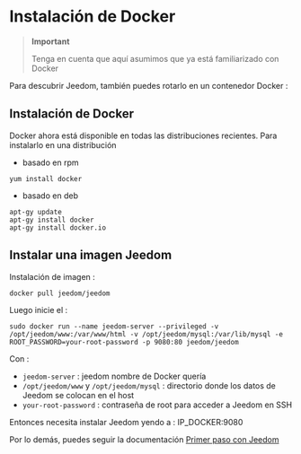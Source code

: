 # Instalación de Docker

> **Important**
>
> Tenga en cuenta que aquí asumimos que ya está familiarizado con Docker

Para descubrir Jeedom, también puedes rotarlo en un contenedor Docker :

## Instalación de Docker

Docker ahora está disponible en todas las distribuciones recientes.
Para instalarlo en una distribución

-   basado en rpm

````
yum install docker
````

-   basado en deb

````
apt-gy update
apt-gy install docker
apt-gy install docker.io
````

## Instalar una imagen Jeedom

Instalación de imagen :

``docker pull jeedom/jeedom``

Luego inicie el :

``sudo docker run --name jeedom-server --privileged -v /opt/jeedom/www:/var/www/html -v /opt/jeedom/mysql:/var/lib/mysql -e ROOT_PASSWORD=your-root-password -p 9080:80 jeedom/jeedom``

Con :

-   ``jeedom-server`` : jeedom nombre de Docker quería
-   ``/opt/jeedom/www`` y ``/opt/jeedom/mysql`` : directorio donde los datos de Jeedom se colocan en el host
-   ``your-root-password`` : contraseña de root para acceder a Jeedom en SSH

Entonces necesita instalar Jeedom yendo a : IP\_DOCKER:9080

Por lo demás, puedes seguir la documentación [Primer paso con Jeedom](https://doc.jeedom.com/es_ES/premiers-pas/index)
